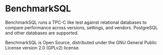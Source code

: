 BenchmarkSQL
============

BenchmarkSQL runs a TPC-C like test against relational databases to compare performance across versions, settings, and vendors.
PostgreSQL and other databases are supported.

BenchmarkSQL is Open Source, distributed under the GNU General Public License version 2.0 (GPLv2) license.
